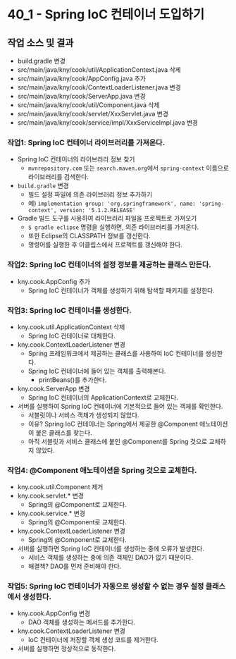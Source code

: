 # 40_1 - Spring IoC 컨테이너 도입하기


## 작업 소스 및 결과

- build.gradle 변경
- src/main/java/kny/cook/util/ApplicationContext.java 삭제
- src/main/java/kny/cook/AppConfig.java 추가
- src/main/java/kny/cook/ContextLoaderListener.java 변경
- src/main/java/kny/cook/ServerApp.java 변경
- src/main/java/kny/cook/util/Component.java 삭제
- src/main/java/kny/cook/servlet/XxxServlet.java 변경
- src/main/java/kny/cook/service/impl/XxxServiceImpl.java 변경


### 작업1: Spring IoC 컨테이너 라이브러리를 가져온다.

- Spring IoC 컨테이너의 라이브러리 정보 찾기
  - `mvnrepository.com` 또는 `search.maven.org`에서 `spring-context` 이름으로 
    라이브러리를 검색한다.
- `build.gradle` 변경
  - 빌드 설정 파일에 의존 라이브러리 정보 추가하기
  - 예) `implementation group: 'org.springframework', name: 'spring-context', version: '5.1.2.RELEASE'`
- Gradle 빌드 도구를 사용하여 라이브러리 파일을 프로젝트로 가져오기
  - `$ gradle eclipse` 명령을 실행하면, 의존 라이브러리를 가져온다. 
  - 또한 Eclipse의 CLASSPATH 정보를 갱신한다.
  - 명령어를 실행한 후 이클립스에서 프로젝트를 갱신해야 한다.

### 작업2: Spring IoC 컨테이너의 설정 정보를 제공하는 클래스 만든다.

- kny.cook.AppConfig 추가
  - Spring IoC 컨테이너가 객체를 생성하기 위해 탐색할 패키지를 설정한다.
  
  
### 작업3: Spring IoC 컨테이너를 생성한다.

- kny.cook.util.ApplicationContext 삭제
  - Spring IoC 컨테이너로 대체한다.
- kny.cook.ContextLoaderListener 변경 
  - Spring 프레임워크에서 제공하는 클래스를 사용하여 IoC 컨테이너를 생성한다.
  - Spring IoC 컨테이너에 들어 있는 객체를 출력해본다.
    - printBeans()를 추가한다.
- kny.cook.ServerApp 변경
  - Spring IoC 컨테이너의 ApplicationContext로 교체한다.
- 서버를 실행하여 Spring IoC 컨테이너에 기본적으로 들어 있는 객체를 확인한다.
  - 서블릿이나 서비스 객체가 생성되지 않았다.
  - 이유? Spring IoC 컨테이너는 Spring에서 제공한 @Component 애노테이션이 붙은
    클래스를 찾는다.
  - 아직 서블릿과 서비스 클래스에 붙인 @Component를 Spring 것으로 교체하지 않았다.

### 작업4: @Component 애노테이션을 Spring 것으로 교체한다.

- kny.cook.util.Component 제거
- kny.cook.servlet.* 변경
  - Spring의 @Component로 교체한다.
- kny.cook.service.* 변경
  - Spring의 @Component로 교체한다.
- kny.cook.ContextLoaderListener 변경
  - Spring의 @Component로 교체한다.
- 서버를 실행하면 Spring IoC 컨테이너를 생성하는 중에 오류가 발생한다.
  - 서비스 객체를 생성하는 중에 의존 객체인 DAO가 없기 때문이다.
  - 해결책? DAO를 먼저 준비해야 한다.
  
### 작업5: Spring IoC 컨테이너가 자동으로 생성할 수 없는 경우 설정 클래스에서 생성한다.

- kny.cook.AppConfig 변경
  - DAO 객체를 생성하는 메서드를 추가한다.  
- kny.cook.ContextLoaderListener 변경
  - IoC 컨테이너에 저장할 객체 생성 코드를 제거한다.
- 서버를 실행하면 정상적으로 동작한다.

  
